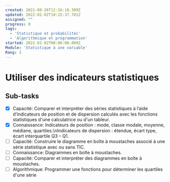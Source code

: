 ```yaml
---
created: 2021-08-26T12:16:18.309Z
updated: 2022-01-02T10:15:37.701Z
assigned: ""
progress: 0
tags:
  - 'Statistique et probabilités'
  - 'Algorithmique et programmation'
started: 2022-01-02T00:00:00.000Z
Module: 'Statistique à une variable'
Rang: 3
---
```


# Utiliser des indicateurs statistiques

## Sub-tasks

- [x] Capacité: Comparer et interpréter des séries statistiques à l’aide d’indicateurs de position et de dispersion calculés avec les fonctions statistiques d'une calculatrice ou d'un tableur.
- [x] Connaissance: Indicateurs de position : mode, classe modale, moyenne, médiane, quartiles.\nIndicateurs de dispersion : étendue, écart type, écart interquartile Q3 – Q1.
- [ ] Capacité: Construire le diagramme en boîte à moustaches associé à une série statistique avec ou sans TIC.
- [ ] Connaissance: Diagrammes en boîte à moustaches.
- [ ] Capacité: Comparer et interpréter des diagrammes en boîte à moustaches.
- [ ] Algorithmique: Programmer une fonctions pour déterminer les quartiles d'une série
